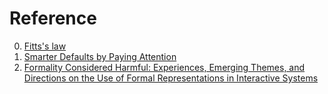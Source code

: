 # Reference

0. [Fitts's law](https://en.wikipedia.org/wiki/Fitts%27s_law)
0. [Smarter Defaults by Paying Attention](https://textslashplain.com/2022/02/15/smarter-defaults-by-paying-attention/)
0. [Formality Considered Harmful: Experiences, Emerging Themes, and Directions on the Use of Formal Representations in Interactive Systems](https://andymatuschak.org/files/papers/Shipman%20and%20Marshall%20-%201999%20-%20Formality%20Considered%20Harmful%20Experiences,%20Emergin.pdf)

